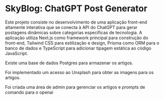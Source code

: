 # SkyBlog: ChatGPT Post Generator

Este projeto consiste no desenvolvimento de uma aplicação front-end altamente interativa que se conecta à API do ChatGPT para gerar postagens dinâmicas sobre categorias específicas de tecnologia. A aplicação utiliza Next.js como framework principal para construção do front-end, Tailwind CSS para estilização e design, Prisma como ORM para o banco de dados e TypeScript para adicionar tipagem estática ao código JavaScript.

Existe uma base de dados Postgres para armazenar os artigos.

Foi implementado um acesso ao Unsplash para obter as imagens para os artigos.

Foi criada uma área de admin para gerenciar os artigos e prompts de comando para o openai